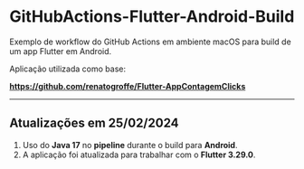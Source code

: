# GitHubActions-Flutter-Android-Build
Exemplo de workflow do GitHub Actions em ambiente macOS para build de um app Flutter em Android.

Aplicação utilizada como base:

**https://github.com/renatogroffe/Flutter-AppContagemClicks**

---

## Atualizações em 25/02/2024

1) Uso do **Java 17** no **pipeline** durante o build para **Android**.
2) A aplicação foi atualizada para trabalhar com o **Flutter 3.29.0**.
